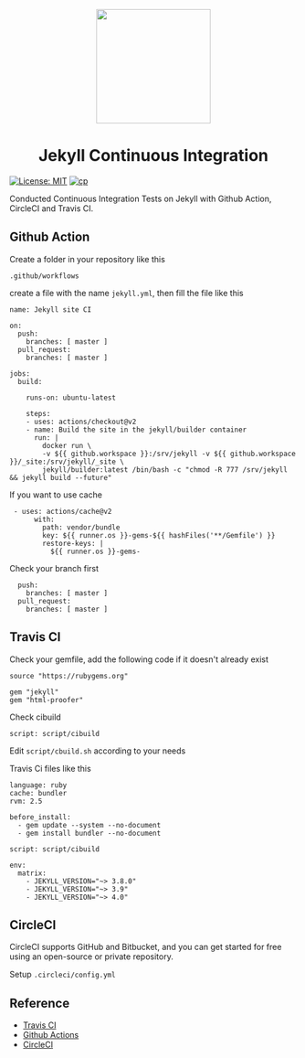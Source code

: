 <p align="center" width="300">
   <img align="center" width="200" src="https://upload.wikimedia.org/wikipedia/commons/4/42/Jekyll_%28software%29_Logo.png" />
   <h1 align="center">Jekyll Continuous Integration</h1>
</p>

[![License: MIT](https://img.shields.io/badge/License-MIT-yellow.svg)](https://opensource.org/licenses/MIT)
[![cp](https://img.shields.io/badge/powered%20by-jekyll-red.svg)](https://jekyllrb.com/)

Conducted Continuous Integration Tests on Jekyll with Github Action, CircleCI and Travis CI.

## Github Action

Create a folder in your repository like this

```
.github/workflows
```

create a file with the name ```jekyll.yml```, then fill the file like this

```
name: Jekyll site CI

on:
  push:
    branches: [ master ]
  pull_request:
    branches: [ master ]

jobs:
  build:

    runs-on: ubuntu-latest

    steps:
    - uses: actions/checkout@v2
    - name: Build the site in the jekyll/builder container
      run: |
        docker run \
        -v ${{ github.workspace }}:/srv/jekyll -v ${{ github.workspace }}/_site:/srv/jekyll/_site \
        jekyll/builder:latest /bin/bash -c "chmod -R 777 /srv/jekyll && jekyll build --future"

```

If you want to use cache

```
 - uses: actions/cache@v2
      with:
        path: vendor/bundle
        key: ${{ runner.os }}-gems-${{ hashFiles('**/Gemfile') }}
        restore-keys: |
          ${{ runner.os }}-gems-
```

Check your branch first

```
  push:
    branches: [ master ]
  pull_request:
    branches: [ master ]
```

## Travis CI

Check your gemfile, add the following code if it doesn't already exist

```
source "https://rubygems.org"

gem "jekyll"
gem "html-proofer"
```

Check cibuild

```
script: script/cibuild
```

Edit ```script/cbuild.sh``` according to your needs

Travis Ci files like this

```
language: ruby
cache: bundler
rvm: 2.5

before_install:
  - gem update --system --no-document
  - gem install bundler --no-document

script: script/cibuild

env:
  matrix:
    - JEKYLL_VERSION="~> 3.8.0"
    - JEKYLL_VERSION="~> 3.9"
    - JEKYLL_VERSION="~> 4.0"
```
## CircleCI

CircleCI supports GitHub and Bitbucket, and you can get started for free using an open-source or private repository.

Setup ```.circleci/config.yml```

## Reference

- [Travis CI](https://jekyllrb.com/docs/continuous-integration/travis-ci/)
- [Github Actions](https://jekyllrb.com/docs/continuous-integration/github-actions/)
- [CircleCI](https://jekyllrb.com/docs/continuous-integration/circleci/)
